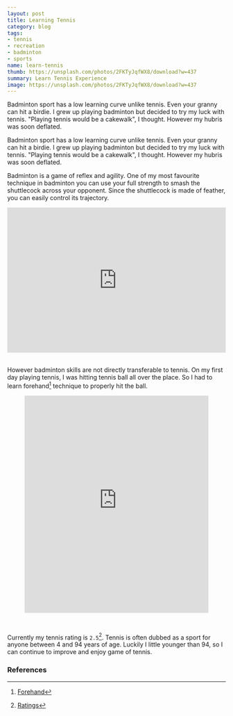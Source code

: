 ```yaml
---
layout: post
title: Learning Tennis
category: blog
tags:
- tennis
- recreation
- badminton
- sports
name: learn-tennis
thumb: https://unsplash.com/photos/2FKTyJqfWX8/download?w=437
summary: Learn Tennis Experience
image: https://unsplash.com/photos/2FKTyJqfWX8/download?w=437
---
```


Badminton sport has a low learning curve unlike tennis. Even your granny can hit a birdie. I grew up playing badminton but decided to try my luck with tennis. "Playing tennis would be a cakewalk", I thought. However my hubris was soon deflated.<!-- truncate_here -->

Badminton sport has a low learning curve unlike tennis. Even your granny can hit a birdie. I grew up playing badminton but decided to try my luck with tennis. "Playing tennis would be a cakewalk", I thought. However my hubris was soon deflated.

Badminton is a game of reflex and agility. One of my most favourite technique in badminton you can use your full strength to smash the shuttlecock across your opponent. Since the shuttlecock is made of feather, you can easily control its trajectory.

<div style='position:relative; padding-bottom:calc(57.50% + 44px)'><iframe src='https://gfycat.com/ifr/PreciousPeriodicAlpinegoat' frameborder='0' scrolling='no' width='100%' height='100%' style='position:absolute;top:0;left:0;' allowfullscreen></iframe></div> <br>

However badminton skills are not directly transferable to tennis. On my first day playing tennis, I was hitting tennis ball all over the place.  So I had to learn forehand[^forehand] technique to properly hit the ball.



<p>
<center>
<figure>
  <iframe height="500" src="https://www.youtube.com/embed/JCD6_j7W2Vk"  scrolling="no" frameborder="0" style="position: relative;  width: 100%;" allow="accelerometer; autoplay; clipboard-write; encrypted-media; gyroscope; picture-in-picture" allowfullscreen></iframe>
</figure>
</center>
</p>

<br>


Currently my tennis rating is `2.5`[^rating]. Tennis is often dubbed as a sport for anyone between 4 and 94 years of age. Luckily I little younger than 94, so I can continue to improve and enjoy game of tennis.

### References

[^rating]: [Ratings](https://www.usta.com/content/dam/usta/pdfs/10013_experience_player_ntrp_guidelines.pdf)
[^forehand]: [Forehand](https://en.wikipedia.org/wiki/Forehand)
[^old-sport]: [Telegraph- tennis good for body at any age](https://www.telegraph.co.uk/tennis/beginners/tennis-good-for-body-at-any-age/)
